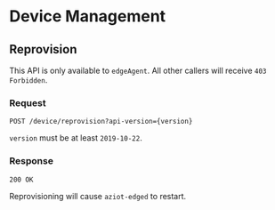 # Device Management

## Reprovision

This API is only available to `edgeAgent`. All other callers will receive `403 Forbidden`.

### Request
```
POST /device/reprovision?api-version={version}
```

`version` must be at least `2019-10-22`.

### Response
```
200 OK
```

Reprovisioning will cause `aziot-edged` to restart.
